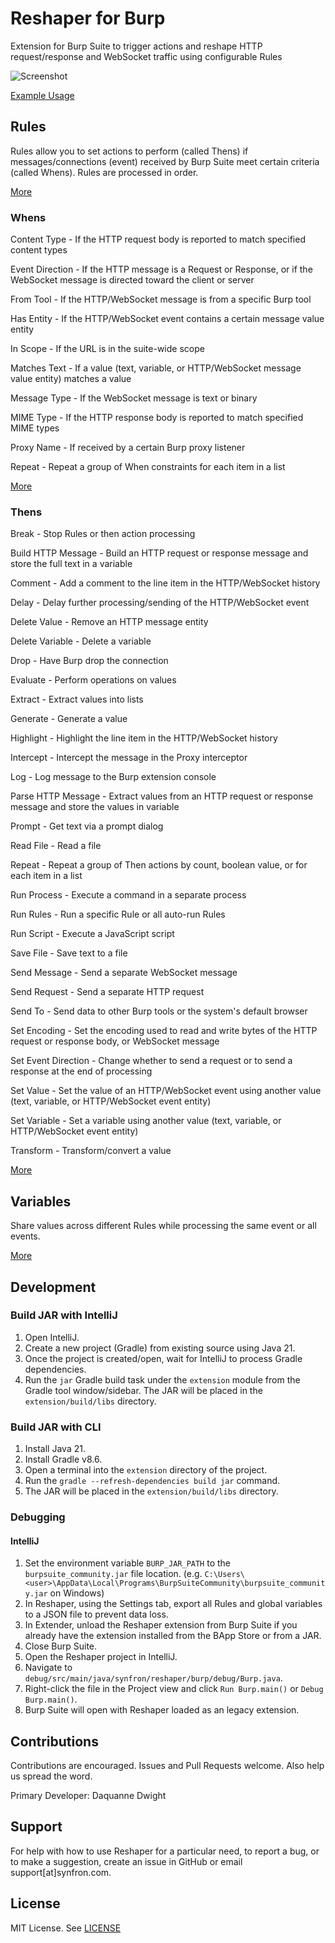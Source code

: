 # Reshaper for Burp

Extension for Burp Suite to trigger actions and reshape HTTP request/response and WebSocket traffic using configurable Rules

![Screenshot](https://user-images.githubusercontent.com/48854453/206939994-3cf7beb7-61bb-4f12-8b7b-10239e4d0281.png)

[Example Usage](https://synfron.github.io/ReshaperForBurp/Examples.html)

## Rules

Rules allow you to set actions to perform (called Thens) if messages/connections (event) received by Burp Suite meet certain criteria (called Whens). Rules are processed in order.

[More](https://synfron.github.io/ReshaperForBurp/Rules.html)

### Whens

Content Type - If the HTTP request body is reported to match specified content types

Event Direction - If the HTTP message is a Request or Response, or if the WebSocket message is directed toward the client or server

From Tool - If the HTTP/WebSocket message is from a specific Burp tool

Has Entity - If the HTTP/WebSocket event contains a certain message value entity

In Scope - If the URL is in the suite-wide scope

Matches Text - If a value (text, variable, or HTTP/WebSocket message value entity) matches a value

Message Type - If the WebSocket message is text or binary

MIME Type - If the HTTP response body is reported to match specified MIME types

Proxy Name - If received by a certain Burp proxy listener

Repeat - Repeat a group of When constraints for each item in a list

[More](https://synfron.github.io/ReshaperForBurp/Whens.html)

### Thens

Break - Stop Rules or then action processing

Build HTTP Message - Build an HTTP request or response message and store the full text in a variable

Comment - Add a comment to the line item in the HTTP/WebSocket history

Delay - Delay further processing/sending of the HTTP/WebSocket event

Delete Value - Remove an HTTP message entity

Delete Variable - Delete a variable

Drop - Have Burp drop the connection

Evaluate - Perform operations on values

Extract - Extract values into lists

Generate - Generate a value

Highlight - Highlight the line item in the HTTP/WebSocket history

Intercept - Intercept the message in the Proxy interceptor

Log - Log message to the Burp extension console

Parse HTTP Message - Extract values from an HTTP request or response message and store the values in variable

Prompt - Get text via a prompt dialog

Read File - Read a file

Repeat - Repeat a group of Then actions by count, boolean value, or for each item in a list

Run Process - Execute a command in a separate process

Run Rules - Run a specific Rule or all auto-run Rules

Run Script - Execute a JavaScript script

Save File - Save text to a file

Send Message - Send a separate WebSocket message

Send Request - Send a separate HTTP request

Send To - Send data to other Burp tools or the system's default browser

Set Encoding - Set the encoding used to read and write bytes of the HTTP request or response body, or WebSocket message

Set Event Direction - Change whether to send a request or to send a response at the end of processing

Set Value - Set the value of an HTTP/WebSocket event using another value (text, variable, or HTTP/WebSocket event entity)

Set Variable - Set a variable using another value (text, variable, or HTTP/WebSocket event entity)

Transform - Transform/convert a value

[More](https://synfron.github.io/ReshaperForBurp/Thens.html)

## Variables

Share values across different Rules while processing the same event or all events.

[More](https://synfron.github.io/ReshaperForBurp/Variables.html)

## Development

### Build JAR with IntelliJ

1. Open IntelliJ.
2. Create a new project (Gradle) from existing source using Java 21.
3. Once the project is created/open, wait for IntelliJ to process Gradle dependencies.
4. Run the `jar` Gradle build task under the `extension` module from the Gradle tool window/sidebar. The JAR will be placed in the `extension/build/libs` directory.

### Build JAR with CLI

1. Install Java 21.
2. Install Gradle v8.6.
3. Open a terminal into the `extension` directory of the project.
4. Run the `gradle --refresh-dependencies build jar` command.
5. The JAR will be placed in the `extension/build/libs` directory.

### Debugging

#### IntelliJ

1. Set the environment variable `BURP_JAR_PATH` to the `burpsuite_community.jar` file location. (e.g. `C:\Users\<user>\AppData\Local\Programs\BurpSuiteCommunity\burpsuite_community.jar` on Windows)
2. In Reshaper, using the Settings tab, export all Rules and global variables to a JSON file to prevent data loss.
3. In Extender, unload the Reshaper extension from Burp Suite if you already have the extension installed from the BApp Store or from a JAR.
4. Close Burp Suite.
5. Open the Reshaper project in IntelliJ.
6. Navigate to `debug/src/main/java/synfron/reshaper/burp/debug/Burp.java`.
7. Right-click the file in the Project view and click `Run Burp.main()` or `Debug Burp.main()`.
8. Burp Suite will open with Reshaper loaded as an legacy extension.

## Contributions

Contributions are encouraged. Issues and Pull Requests welcome. Also help us spread the word.

Primary Developer: Daquanne Dwight

## Support

For help with how to use Reshaper for a particular need, to report a bug, or to make a suggestion, create an issue in GitHub or email support[at]synfron.com.

## License

MIT License. See [LICENSE](https://github.com/synfron/ReshaperForBurp/blob/master/LICENSE)
